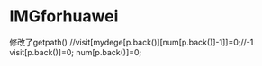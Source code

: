 # IMGforhuawei
修改了getpath()
//visit[mydege[p.back()][num[p.back()]-1]]=0;//-1
visit[p.back()]=0;
num[p.back()]=0;
